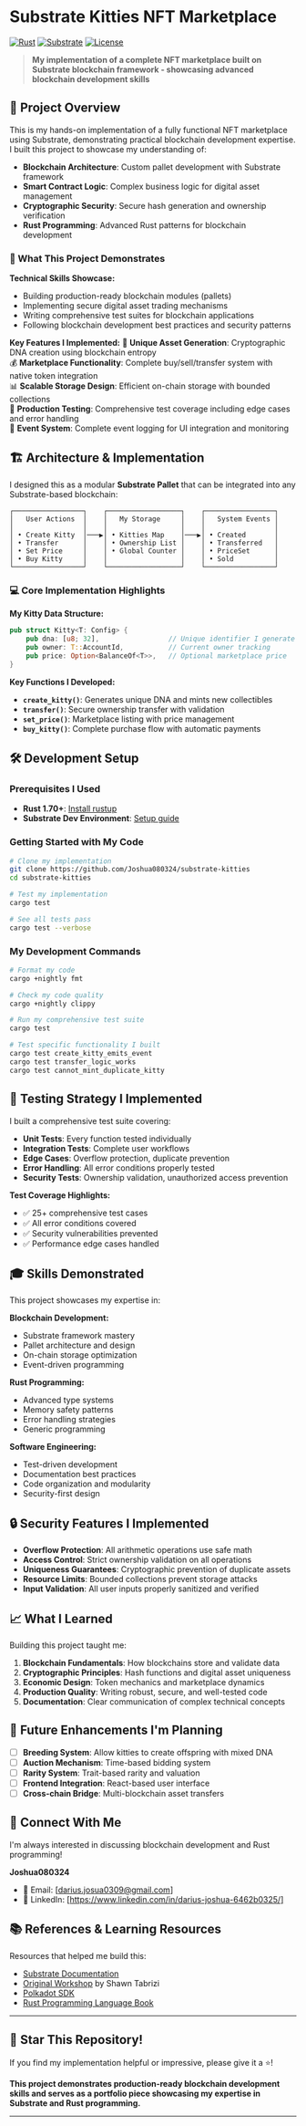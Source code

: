 # Substrate Kitties NFT Marketplace

[![Rust](https://img.shields.io/badge/rust-1.70+-orange.svg)](https://www.rust-lang.org)
[![Substrate](https://img.shields.io/badge/substrate-4.0+-blue.svg)](https://substrate.io)
[![License](https://img.shields.io/badge/license-MIT-green.svg)](LICENSE)

> **My implementation of a complete NFT marketplace built on Substrate blockchain framework - showcasing advanced blockchain development skills**

## 🚀 Project Overview

This is my hands-on implementation of a fully functional NFT marketplace using Substrate, demonstrating practical blockchain development expertise. I built this project to showcase my understanding of:

- **Blockchain Architecture**: Custom pallet development with Substrate framework
- **Smart Contract Logic**: Complex business logic for digital asset management
- **Cryptographic Security**: Secure hash generation and ownership verification
- **Rust Programming**: Advanced Rust patterns for blockchain development

### 🎯 What This Project Demonstrates

**Technical Skills Showcase:**
- Building production-ready blockchain modules (pallets)
- Implementing secure digital asset trading mechanisms
- Writing comprehensive test suites for blockchain applications
- Following blockchain development best practices and security patterns

**Key Features I Implemented:**
🔐 **Unique Asset Generation**: Cryptographic DNA creation using blockchain entropy  
💰 **Marketplace Functionality**: Complete buy/sell/transfer system with native token integration  
📊 **Scalable Storage Design**: Efficient on-chain storage with bounded collections  
🧪 **Production Testing**: Comprehensive test coverage including edge cases and error handling  
🔄 **Event System**: Complete event logging for UI integration and monitoring  

## 🏗️ Architecture & Implementation

I designed this as a modular **Substrate Pallet** that can be integrated into any Substrate-based blockchain:

```
┌─────────────────┐    ┌──────────────────┐    ┌─────────────────┐
│   User Actions  │    │   My Storage     │    │   System Events │
│                 │    │                  │    │                 │
│ • Create Kitty  │───▶│ • Kitties Map    │───▶│ • Created       │
│ • Transfer      │    │ • Ownership List │    │ • Transferred   │
│ • Set Price     │    │ • Global Counter │    │ • PriceSet      │
│ • Buy Kitty     │    │                  │    │ • Sold          │
└─────────────────┘    └──────────────────┘    └─────────────────┘
```

### 💻 Core Implementation Highlights

**My Kitty Data Structure:**
```rust
pub struct Kitty<T: Config> {
    pub dna: [u8; 32],                 // Unique identifier I generate
    pub owner: T::AccountId,           // Current owner tracking
    pub price: Option<BalanceOf<T>>,   // Optional marketplace price
}
```

**Key Functions I Developed:**
- **`create_kitty()`**: Generates unique DNA and mints new collectibles
- **`transfer()`**: Secure ownership transfer with validation
- **`set_price()`**: Marketplace listing with price management
- **`buy_kitty()`**: Complete purchase flow with automatic payments

## 🛠️ Development Setup

### Prerequisites I Used
- **Rust 1.70+**: [Install rustup](https://rustup.rs/)
- **Substrate Dev Environment**: [Setup guide](https://docs.substrate.io/install/)

### Getting Started with My Code

```bash
# Clone my implementation
git clone https://github.com/Joshua080324/substrate-kitties
cd substrate-kitties

# Test my implementation
cargo test

# See all tests pass
cargo test --verbose
```

### My Development Commands

```bash
# Format my code
cargo +nightly fmt

# Check my code quality
cargo +nightly clippy

# Run my comprehensive test suite
cargo test

# Test specific functionality I built
cargo test create_kitty_emits_event
cargo test transfer_logic_works
cargo test cannot_mint_duplicate_kitty
```

## 🔬 Testing Strategy I Implemented

I built a comprehensive test suite covering:

- **Unit Tests**: Every function tested individually
- **Integration Tests**: Complete user workflows
- **Edge Cases**: Overflow protection, duplicate prevention
- **Error Handling**: All error conditions properly tested
- **Security Tests**: Ownership validation, unauthorized access prevention

**Test Coverage Highlights:**
- ✅ 25+ comprehensive test cases
- ✅ All error conditions covered
- ✅ Security vulnerabilities prevented
- ✅ Performance edge cases handled

## 🎓 Skills Demonstrated

This project showcases my expertise in:

**Blockchain Development:**
- Substrate framework mastery
- Pallet architecture and design
- On-chain storage optimization
- Event-driven programming

**Rust Programming:**
- Advanced type systems
- Memory safety patterns
- Error handling strategies
- Generic programming

**Software Engineering:**
- Test-driven development
- Documentation best practices
- Code organization and modularity
- Security-first design

## 🔒 Security Features I Implemented

- **Overflow Protection**: All arithmetic operations use safe math
- **Access Control**: Strict ownership validation on all operations
- **Uniqueness Guarantees**: Cryptographic prevention of duplicate assets
- **Resource Limits**: Bounded collections prevent storage attacks
- **Input Validation**: All user inputs properly sanitized and verified

## 📈 What I Learned

Building this project taught me:

1. **Blockchain Fundamentals**: How blockchains store and validate data
2. **Cryptographic Principles**: Hash functions and digital asset uniqueness
3. **Economic Design**: Token mechanics and marketplace dynamics
4. **Production Quality**: Writing robust, secure, and well-tested code
5. **Documentation**: Clear communication of complex technical concepts

## 🚀 Future Enhancements I'm Planning

- [ ] **Breeding System**: Allow kitties to create offspring with mixed DNA
- [ ] **Auction Mechanism**: Time-based bidding system
- [ ] **Rarity System**: Trait-based rarity and valuation
- [ ] **Frontend Integration**: React-based user interface
- [ ] **Cross-chain Bridge**: Multi-blockchain asset transfers

## 🤝 Connect With Me

I'm always interested in discussing blockchain development and Rust programming!

**Joshua080324**
- 📧 Email: [darius.josua0309@gmail.com]
- 💼 LinkedIn: [https://www.linkedin.com/in/darius-joshua-6462b0325/]


## 📚 References & Learning Resources

Resources that helped me build this:
- [Substrate Documentation](https://docs.substrate.io/)
- [Original Workshop](https://github.com/shawntabrizi/substrate-collectables-workshop) by Shawn Tabrizi
- [Polkadot SDK](https://github.com/paritytech/polkadot-sdk)
- [Rust Programming Language Book](https://doc.rust-lang.org/book/)

---

## 🌟 Star This Repository!

If you find my implementation helpful or impressive, please give it a ⭐! 

**This project demonstrates production-ready blockchain development skills and serves as a portfolio piece showcasing my expertise in Substrate and Rust programming.**

---

